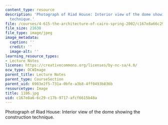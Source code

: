 ```yaml
---
content_type: resource
description: 'Photograph of Riad House: Interior view of the dome showing the construction
  technique.'
file: /courses/4-615-the-architecture-of-cairo-spring-2002/c167e8a66c29c17b9717afcf6615b48a_1186.jpg
file_size: 21638
file_type: image/jpeg
image_metadata:
  caption: ''
  credit: ''
  image-alt: ''
learning_resource_types:
- Lecture Notes
license: https://creativecommons.org/licenses/by-nc-sa/4.0/
ocw_type: OCWImage
parent_title: Lecture Notes
parent_type: CourseSection
parent_uid: 6903e2f5-731a-0bfe-a3b8-4ff0493b836b
resourcetype: Image
title: 1186.jpg
uid: c167e8a6-6c29-c17b-9717-afcf6615b48a
---
```

Photograph of Riad House: Interior view of the dome showing the construction technique.